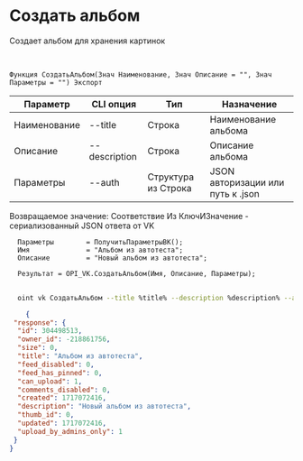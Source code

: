 ﻿---
sidebar_position: 5
---

# Создать альбом
 Создает альбом для хранения картинок


<br/>


`Функция СоздатьАльбом(Знач Наименование, Знач Описание = "", Знач Параметры = "") Экспорт`

  | Параметр | CLI опция | Тип | Назначение |
  |-|-|-|-|
  | Наименование | --title | Строка | Наименование альбома |
  | Описание | --description | Строка | Описание альбома |
  | Параметры | --auth | Структура из Строка | JSON авторизации или путь к .json |

  
  Возвращаемое значение:   Соответствие Из КлючИЗначение - сериализованный JSON ответа от VK





```bsl title="Пример кода"
  Параметры        = ПолучитьПараметрыВК();
  Имя              = "Альбом из автотеста";
  Описание         = "Новый альбом из автотеста";
  
  Результат = OPI_VK.СоздатьАльбом(Имя, Описание, Параметры);
```
	


```sh title="Пример команды CLI"
    
  oint vk СоздатьАльбом --title %title% --description %description% --auth %auth%

```

```json title="Результат"
    {
 "response": {
  "id": 304498513,
  "owner_id": -218861756,
  "size": 0,
  "title": "Альбом из автотеста",
  "feed_disabled": 0,
  "feed_has_pinned": 0,
  "can_upload": 1,
  "comments_disabled": 0,
  "created": 1717072416,
  "description": "Новый альбом из автотеста",
  "thumb_id": 0,
  "updated": 1717072416,
  "upload_by_admins_only": 1
 }
}
```
